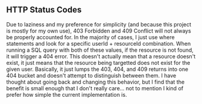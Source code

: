## HTTP Status Codes

Due to laziness and my preference for simplicity (and because this project is mostly for my own use), 403 Forbidden and 409 Conflict will not always be properly accounted for.  In the majority of cases, I just use where statements and look for a specific userId + resourceId combination.  When running a SQL query with both of these values, if the resource is not found, it will trigger a 404 error.  This doesn't actually mean that a resource doesn't exist, it just means that the resource being targetted does not exist for the given user. Basically, it just lumps the 403, 404, and 409 returns into one 404 bucket and doesn't attempt to distinguish between them.  I have thought about going back and changing this behavior, but I find that the benefit is small enough that I don't really care... not to mention I kind of prefer how simple the current implementation is.
